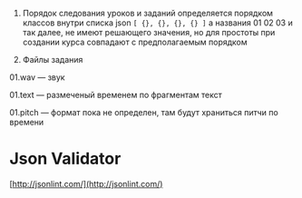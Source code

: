 1. Порядок следования уроков и заданий определяется порядком классов внутри списка json
`
[ {}, {}, {}, {} ]
`
а названия 01 02 03 и так далее, не имеют решающего значения,
но для простоты при создании курса совпадают с предполагаемым порядком

2. Файлы задания

01.wav — звук

01.text — размеченый временем по фрагментам текст

01.pitch — формат пока не определен, там будут храниться питчи по времени

# Json Validator

[http://jsonlint.com/](http://jsonlint.com/)
